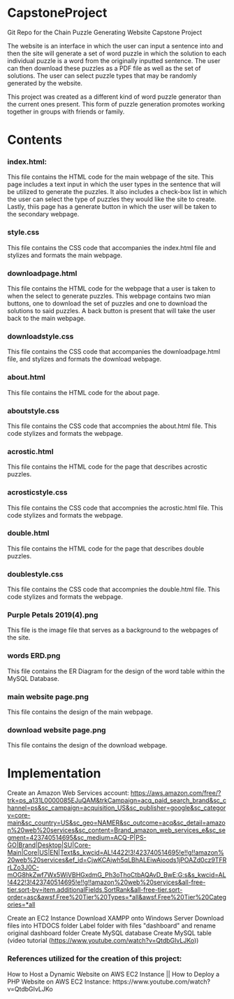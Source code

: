 # CapstoneProject
Git Repo for the Chain Puzzle Generating Website Capstone Project

The website is an interface in which the user can input a sentence into and then the site will generate a set of word puzzle in which the solution to each individual puzzle is a
word from the originally inputted sentence. The user can then download these puzzles as a PDF file as well as the set of solutions. The user can select puzzle types that may be 
randomly generated by the website.

This project was created as a different kind of word puzzle generator than the current ones present. This form of puzzle generation promotes working together in groups with 
friends or family.

<h1> Contents </h1>

<h3>index.html:</h3> This file contains the HTML code for the main webpage of the site. This page includes a text input in which the user types in the sentence that will be utilized to generate the puzzles.
It also includes a check-box list in which the user can select the type of puzzles they would like the site to create. Lastly, thiis page has a generate button in which the user will be taken to the secondary webpage.
<h3>style.css</h3> This file contains the CSS code that accompanies the index.html file and stylizes and formats the main webpage.
<h3>downloadpage.html</h3> This file contains the HTML code for the webpage that a user is taken to when the select to generate puzzles. This webpage contains two mian buttons, one
to download the set of puzzles and one to download the solutions to said puzzles. A back button is present that will take the user back to the main webpage.
<h3>downloadstyle.css</h3> This file contains the CSS code that accompanies the downloadpage.html file, and stylizes and formats the download webpage.
<h3>about.html</h3> This file contains the HTML code for the about page.
<h3>aboutstyle.css</h3> This file contains the CSS code that accompnies the about.html file. This code stylizes and formats the webpage.
<h3>acrostic.html</h3> This file contains the HTML code for the page that describes acrostic puzzles.
<h3>acrosticstyle.css</h3> This file contains the CSS code that accompnies the acrostic.html file. This code stylizes and formats the webpage.
<h3>double.html</h3> This file contains the HTML code for the page that describes double puzzles.
<h3>doublestyle.css</h3> This file contains the CSS code that accompnies the double.html file. This code stylizes and formats the webpage.
<h3>Purple Petals 2019(4).png</h3> This file is the image file that serves as a background to the webpages of the site.
<h3>words ERD.png</h3> This file contains the ER Diagram for the design of the word table within the MySQL Database.
<h3>main website page.png</h3> This file contains the design of the main webpage.
<h3>download website page.png</h3> This file contains the design of the download webpage.


<h1> Implementation </h1>

Create an Amazon Web Services account: https://aws.amazon.com/free/?trk=ps_a131L0000085EJuQAM&trkCampaign=acq_paid_search_brand&sc_channel=ps&sc_campaign=acquisition_US&sc_publisher=google&sc_category=core-main&sc_country=US&sc_geo=NAMER&sc_outcome=acq&sc_detail=amazon%20web%20services&sc_content=Brand_amazon_web_services_e&sc_segment=423740514695&sc_medium=ACQ-P|PS-GO|Brand|Desktop|SU|Core-Main|Core|US|EN|Text&s_kwcid=AL!4422!3!423740514695!e!!g!!amazon%20web%20services&ef_id=CjwKCAjwh5qLBhALEiwAioods1jPOAZd0cz9TFRrLZo3J0C-mOG8hkZwf7Wx5WiVBHGxdmG_Ph3oThoCtbAQAvD_BwE:G:s&s_kwcid=AL!4422!3!423740514695!e!!g!!amazon%20web%20services&all-free-tier.sort-by=item.additionalFields.SortRank&all-free-tier.sort-order=asc&awsf.Free%20Tier%20Types=*all&awsf.Free%20Tier%20Categories=*all

Create an EC2 Instance
Download XAMPP onto Windows Server
Download files into HTDOCS folder
Label folder with files "dashboard" and rename original dashboard folder
Create MySQL database
Create MySQL table
(video tutorial (https://www.youtube.com/watch?v=QtdbGIvLJKo))

<h3>References utilized for the creation of this project:</h3>
How to Host a Dynamic Website on AWS EC2 Instance || How to Deploy a PHP Website on AWS EC2 Instance: https://www.youtube.com/watch?v=QtdbGIvLJKo
